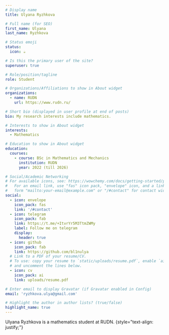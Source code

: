 ```yaml
---
# Display name
title: Ulyana Ryzhkova

# Full name (for SEO)
first_name: Ulyana
last_name: Ryzhkova

# Status emoji
status:
  icon: ☕️

# Is this the primary user of the site?
superuser: true

# Role/position/tagline
role: Student

# Organizations/Affiliations to show in About widget
organizations:
  - name: RUDN
    url: https://www.rudn.ru/

# Short bio (displayed in user profile at end of posts)
bio: My research interests include mathematics.

# Interests to show in About widget
interests:
  - Mathematics

# Education to show in About widget
education:
  courses:
    - course: BSc in Mathematics and Mechanics
      institution: RUDN
      year: 2022 (till 2026)

# Social/Academic Networking
# For available icons, see: https://wowchemy.com/docs/getting-started/page-builder/#icons
#   For an email link, use "fas" icon pack, "envelope" icon, and a link in the
#   form "mailto:your-email@example.com" or "/#contact" for contact widget.
social:
  - icon: envelope
    icon_pack: fas
    link: '/#contact'
  - icon: telegram
    icon_pack: fab
    link: https://t.me/+ItvrYr5M3TtmZWMy
    label: Follow me on telegram
    display:
      header: true
  - icon: github
    icon_pack: fab
    link: https://github.com/bl1nulya
  # Link to a PDF of your resume/CV.
  # To use: copy your resume to `static/uploads/resume.pdf`, enable `ai` icons in `params.yaml`,
  # and uncomment the lines below.
  - icon: cv
    icon_pack: ai
    link: uploads/resume.pdf

# Enter email to display Gravatar (if Gravatar enabled in Config)
email: 'ryzhkova.ulya@gmail.com'

# Highlight the author in author lists? (true/false)
highlight_name: true
---
```


Ulyana Ryzhkova is a mathematics student at RUDN.
{style="text-align: justify;"}
